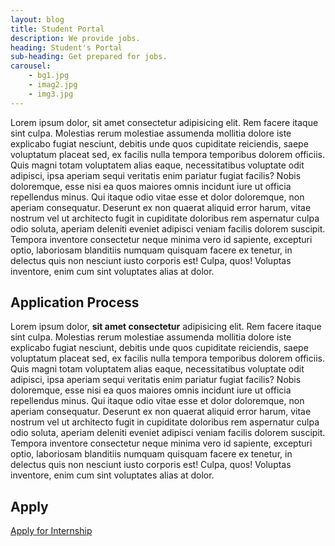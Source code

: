 ```yaml
---
layout: blog
title: Student Portal
description: We provide jobs.
heading: Student's Portal
sub-heading: Get prepared for jobs.
carousel:
    - bg1.jpg
    - imag2.jpg
    - img3.jpg
---
```

Lorem ipsum dolor, sit amet consectetur adipisicing elit. Rem facere itaque sint culpa. Molestias rerum molestiae assumenda mollitia dolore iste explicabo fugiat nesciunt, debitis unde quos cupiditate reiciendis, saepe voluptatum placeat sed, ex facilis nulla tempora temporibus dolorem officiis. Quis magni totam voluptatem alias eaque, necessitatibus voluptate odit adipisci, ipsa aperiam sequi veritatis enim pariatur fugiat facilis? Nobis doloremque, esse nisi ea quos maiores omnis incidunt iure ut officia repellendus minus. Qui itaque odio vitae esse et dolor doloremque, non aperiam consequatur. Deserunt ex non quaerat aliquid error harum, vitae nostrum vel ut architecto fugit in cupiditate doloribus rem aspernatur culpa odio soluta, aperiam deleniti eveniet adipisci veniam facilis dolorem suscipit. Tempora inventore consectetur neque minima vero id sapiente, excepturi optio, laboriosam blanditiis numquam quisquam facere ex tenetur, in delectus quis non nesciunt iusto corporis est! Culpa, quos! Voluptas inventore, enim cum sint voluptates alias at dolor. 

## Application Process
Lorem ipsum dolor, **sit amet consectetur** adipisicing elit. Rem facere itaque sint culpa. Molestias rerum molestiae assumenda mollitia dolore iste explicabo fugiat nesciunt, debitis unde quos cupiditate reiciendis, saepe voluptatum placeat sed, ex facilis nulla tempora temporibus dolorem officiis. Quis magni totam voluptatem alias eaque, necessitatibus voluptate odit adipisci, ipsa aperiam sequi veritatis enim pariatur fugiat facilis? Nobis doloremque, esse nisi ea quos maiores omnis incidunt iure ut officia repellendus minus. Qui itaque odio vitae esse et dolor doloremque, non aperiam consequatur. Deserunt ex non quaerat aliquid error harum, vitae nostrum vel ut architecto fugit in cupiditate doloribus rem aspernatur culpa odio soluta, aperiam deleniti eveniet adipisci veniam facilis dolorem suscipit. Tempora inventore consectetur neque minima vero id sapiente, excepturi optio, laboriosam blanditiis numquam quisquam facere ex tenetur, in delectus quis non nesciunt iusto corporis est! Culpa, quos! Voluptas inventore, enim cum sint voluptates alias at dolor. 


## Apply
<div class="row">
    <div class="col s12 s6">
        <a href="register/internship/" class="btn">Apply for Internship</a>
    </div>
    <div class="col s12 s6">
    </div>
</div>